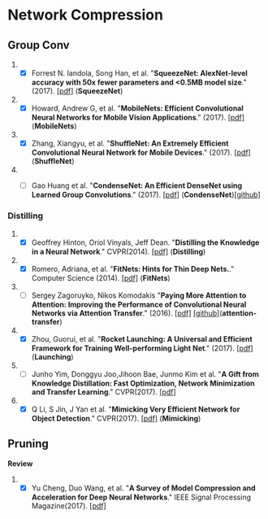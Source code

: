 # Network Compression
## Group Conv
1. - [x] Forrest N. Iandola, Song Han, et al. "**SqueezeNet: AlexNet-level accuracy with 50x fewer parameters and <0.5MB model size**." (2017). [[pdf]](https://arxiv.org/abs/1602.07360) (**SqueezeNet**)

1. - [x] Howard, Andrew G, et al. "**MobileNets: Efficient Convolutional Neural Networks for Mobile Vision Applications**." (2017). [[pdf]](https://arxiv.org/abs/1704.04861) (**MobileNets**)

1. - [x] Zhang, Xiangyu, et al. "**ShuffleNet: An Extremely Efficient Convolutional Neural Network for Mobile Devices**." (2017). [[pdf]](https://arxiv.org/abs/1707.01083) (**ShuffleNet**)

1. - [ ] Gao Huang et al. "**CondenseNet: An Efficient DenseNet using Learned Group Convolutions**." (2017). [[pdf]](http://www.cs.cornell.edu/~gaohuang/papers/condensenet.pdf) (**CondenseNet**)[[github]](https://github.com/ShichenLiu/CondenseNet)



### Distilling
1. - [X] Geoffrey Hinton, Oriol Vinyals, Jeff Dean. "**Distilling the Knowledge in a Neural Network**." CVPR(2014). [[pdf]](https://arxiv.org/abs/1503.02531) (**Distilling**)

1. - [X] Romero, Adriana, et al. "**FitNets: Hints for Thin Deep Nets.**." Computer Science (2014). [[pdf]](https://arxiv.org/abs/1412.6550) (**FitNets**)

1. - [ ] Sergey Zagoruyko, Nikos Komodakis "**Paying More Attention to Attention: Improving the Performance of Convolutional Neural Networks via Attention Transfer**." (2016). [[pdf]](https://arxiv.org/abs/1612.03928) [[github]](https://github.com/szagoruyko/attention-transfer)(**attention-transfer**)

1. - [x] Zhou, Guorui, et al. "**Rocket Launching: A Universal and Efficient Framework for Training Well-performing Light Net**." (2017). [[pdf]](Csc.kth.se/~vahidk/face_ert.html) (**Launching**)

1. - [ ] Junho Yim, Donggyu Joo,Jihoon Bae, Junmo Kim et al. "**A Gift from Knowledge Distillation:
Fast Optimization, Network Minimization and Transfer Learning**." CVPR(2017). [[pdf]](http://openaccess.thecvf.com/content_cvpr_2017/papers/Yim_A_Gift_From_CVPR_2017_paper.pdf) 

1. - [x] Q Li, S Jin, J Yan et al. "**Mimicking Very Efficient Network for Object Detection**." CVPR(2017). [[pdf]](http://openaccess.thecvf.com/content_cvpr_2017/papers/Li_Mimicking_Very_Efficient_CVPR_2017_paper.pdf) (**Mimicking**)

## Pruning


**Review**
1. - [x] Yu Cheng, Duo Wang, et al. "**A Survey of Model Compression and Acceleration for Deep Neural Networks**." IEEE Signal Processing Magazine(2017). [[pdf]](https://arxiv.org/abs/1710.09282) 
